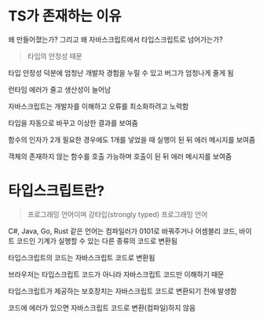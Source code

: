 # TS가 존재하는 이유

왜 만들어졌는가? 그리고 왜 자바스크립트에서 타입스크립트로 넘어가는가?

> 타입의 안정성 때문



타입 안정성 덕분에 엄청난 개발자 경험을 누릴 수 있고 버그가 엄청나게 줄게 됨

런타임 에러가 줄고 생산성이 늘어남



자바스크립트는 개발자를 이해하고 오류를 최소화하려고 노력함

타입을 자동으로 바꾸고 이상한 결과를 보여줌



함수의 인자가 2개 필요한 경우에도 1개를 넣었을 때 실행이 된 뒤 에러 메시지를 보여줌

객체의 존재하지 않는 함수를 호출 가능하며 호출이 된 뒤 에러 메시지를 보여줌



# 타입스크립트란?

> 프로그래밍 언어이며 강타입(strongly typed) 프로그래밍 언어



C#, Java, Go, Rust 같은 언어는 컴파일러가 0101로 바꿔주거나 어셈블리 코드, 바이트 코드인 기계가 실행할 수 있는 다른 종류의 코드로 변환됨

타입스크립트의 코드는 자바스크립트 코드로 변환됨

브라우저는 타입스크립트 코드가 아니라 자바스크립트 코드만 이해하기 때문



타입스크립트가 제공하는 보호장치는 자바스크립트 코드로 변환되기 전에 발생함

코드에 에러가 있으면 자바스크립트 코드로 변환(컴파일)하지 않음



